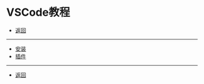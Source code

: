 # VSCode教程

- [返回](../README.md)

---

- [安装](./install.md)
- [插件](./plugins.md)

---

- [返回](../README.md)

<link rel="stylesheet" href="https://huhuiyu.top/css/github.css">
